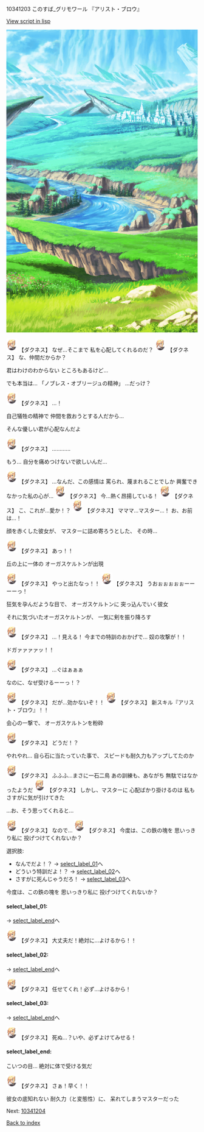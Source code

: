 10341203 このすば_グリモワール 『アリスト・ブロウ』

[View script in lisp](../scripts/10341203.txt)

![plain.png](../images/backgrounds/plain.png)

<img src="../images/units/103411.png" alt="103411.png" height="34"/>
【ダクネス】
なぜ…そこまで
私を心配してくれるのだ？

<img src="../images/units/103411.png" alt="103411.png" height="34"/>
【ダクネス】
な、仲間だからか？

君はわけのわからない
ところもあるけど…

でも本当は…
「ノブレス・オブリージュの精神」
…だっけ？

<img src="../images/units/103411.png" alt="103411.png" height="34"/>
【ダクネス】
…！

自己犠牲の精神で
仲間を救おうとする人だから…

そんな優しい君が心配なんだよ

<img src="../images/units/103411.png" alt="103411.png" height="34"/>
【ダクネス】
…………

もう…
自分を痛めつけないで欲しいんだ…

<img src="../images/units/103411.png" alt="103411.png" height="34"/>
【ダクネス】
…なんだ、この感情は
罵られ、蔑まれることでしか
興奮できなかった私の心が…

<img src="../images/units/103411.png" alt="103411.png" height="34"/>
【ダクネス】
今…熱く昂揚している！

<img src="../images/units/103411.png" alt="103411.png" height="34"/>
【ダクネス】
こ、これが…愛か！？

<img src="../images/units/103411.png" alt="103411.png" height="34"/>
【ダクネス】
マママ…マスター…！
お、お前は…！

顔を赤くした彼女が、
マスターに詰め寄ろうとした、
その時…

<img src="../images/units/103411.png" alt="103411.png" height="34"/>
【ダクネス】
あっ！！

丘の上に一体の
オーガスケルトンが出現

<img src="../images/units/103411.png" alt="103411.png" height="34"/>
【ダクネス】
やっと出たなっ！！

<img src="../images/units/103411.png" alt="103411.png" height="34"/>
【ダクネス】
うおぉぉぉぉぉーーーーっ！

狂気を孕んだような目で、
オーガスケルトンに
突っ込んでいく彼女

それに気づいたオーガスケルトンが、
一気に剣を振り降ろす

<img src="../images/units/103411.png" alt="103411.png" height="34"/>
【ダクネス】
…！見える！
今までの特訓のおかげで…
奴の攻撃が！！

ドガァァァァッ！！

<img src="../images/units/103411.png" alt="103411.png" height="34"/>
【ダクネス】
…ぐはぁぁぁ

なのに、なぜ受けるーーっ！？

<img src="../images/units/103411.png" alt="103411.png" height="34"/>
【ダクネス】
だが…効かないぞ！！

<img src="../images/units/103411.png" alt="103411.png" height="34"/>
【ダクネス】
新スキル『アリスト・ブロウ』！！

会心の一撃で、
オーガスケルトンを粉砕

<img src="../images/units/103411.png" alt="103411.png" height="34"/>
【ダクネス】
どうだ！？

やれやれ…
自ら石に当たっていた事で、
スピードも耐久力もアップしてたのか

<img src="../images/units/103411.png" alt="103411.png" height="34"/>
【ダクネス】
ふふふ…まさに一石二鳥
あの訓練も、あながち
無駄ではなかったようだ

<img src="../images/units/103411.png" alt="103411.png" height="34"/>
【ダクネス】
しかし、マスターに
心配ばかり掛けるのは
私もさすがに気が引けてきた

…お、そう思ってくれると…

<img src="../images/units/103411.png" alt="103411.png" height="34"/>
【ダクネス】
なので…

<img src="../images/units/103411.png" alt="103411.png" height="34"/>
【ダクネス】
今度は、この鉄の塊を
思いっきり私に
投げつけてくれないか？

選択肢:
- なんでだよ！？ → [select_label_01](#select_label_01)へ
- どういう特訓だよ！？ → [select_label_02](#select_label_02)へ
- さすがに死んじゃうだろ！ → [select_label_03](#select_label_03)へ

今度は、この鉄の塊を
思いっきり私に
投げつけてくれないか？

#### select_label_01:
 → [select_label_end](#select_label_end)へ

<img src="../images/units/103411.png" alt="103411.png" height="34"/>
【ダクネス】
大丈夫だ！絶対に…よけるから！！

#### select_label_02:
 → [select_label_end](#select_label_end)へ

<img src="../images/units/103411.png" alt="103411.png" height="34"/>
【ダクネス】
任せてくれ！必ず…よけるから！

#### select_label_03:
 → [select_label_end](#select_label_end)へ

<img src="../images/units/103411.png" alt="103411.png" height="34"/>
【ダクネス】
死ぬ…？いや、必ずよけてみせる！

#### select_label_end:

こいつの目…
絶対に体で受ける気だ

<img src="../images/units/103411.png" alt="103411.png" height="34"/>
【ダクネス】
さぁ！早く！！

彼女の底知れない
耐久力（と変態性）に、
呆れてしまうマスターだった


Next: [10341204](10341204.md)

[Back to index](index.md)
